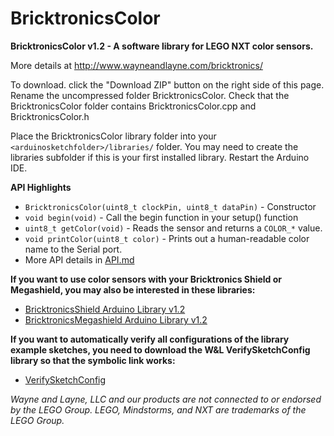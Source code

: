 BricktronicsColor
=================

**BricktronicsColor v1.2 - A software library for LEGO NXT color sensors.**

More details at http://www.wayneandlayne.com/bricktronics/

To download. click the "Download ZIP" button on the right side of this page. Rename the uncompressed folder BricktronicsColor. Check that the BricktronicsColor folder contains BricktronicsColor.cpp and BricktronicsColor.h

Place the BricktronicsColor library folder into your `<arduinosketchfolder>/libraries/` folder. You may need to create the libraries subfolder if this is your first installed library. Restart the Arduino IDE.

**API Highlights**
* `BricktronicsColor(uint8_t clockPin, uint8_t dataPin)` - Constructor
* `void begin(void)` - Call the begin function in your setup() function
* `uint8_t getColor(void)` - Reads the sensor and returns a `COLOR_*` value.
* `void printColor(uint8_t color)` - Prints out a human-readable color name to the Serial port.
* More API details in [API.md](API.md)

**If you want to use color sensors with your Bricktronics Shield or Megashield, you may also be interested in these libraries:**
* [BricktronicsShield Arduino Library v1.2](https://github.com/wayneandlayne/BricktronicsShield)
* [BricktronicsMegashield Arduino Library v1.2](https://github.com/wayneandlayne/BricktronicsMegashield)

**If you want to automatically verify all configurations of the library example sketches, you need to download the W&L VerifySketchConfig library so that the symbolic link works:**
* [VerifySketchConfig](https://github.com/wayneandlayne/VerifySketchConfig/)

_Wayne and Layne, LLC and our products are not connected to or endorsed by the LEGO Group. LEGO, Mindstorms, and NXT are trademarks of the LEGO Group._

